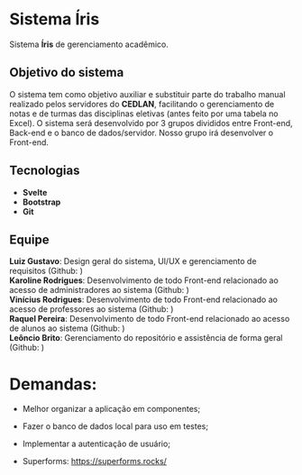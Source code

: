 # Sistema Íris
Sistema **Íris** de gerenciamento acadêmico.

## Objetivo do sistema
O sistema tem como objetivo auxiliar e substituir parte do trabalho manual realizado pelos servidores do **CEDLAN**, facilitando o gerenciamento de notas e de turmas das disciplinas eletivas (antes feito por uma tabela no Excel). O sistema será desenvolvido por 3 grupos divididos entre Front-end, Back-end e o banco de dados/servidor. Nosso grupo irá desenvolver o Front-end.

## Tecnologias
- **Svelte**
- **Bootstrap**
- **Git**

## Equipe
**Luiz Gustavo**: Design geral do sistema, UI/UX e gerenciamento de requisitos (Github: ) \
**Karoline Rodrigues**: Desenvolvimento de todo Front-end relacionado ao acesso de administradores ao sistema (Github: ) \
**Vinícius Rodrigues**: Desenvolvimento de todo Front-end relacionado ao acesso de professores ao sistema (Github: ) \
**Raquel Pereira**: Desenvolvimento de todo Front-end relacionado ao acesso de alunos ao sistema (Github: ) \
**Leôncio Brito**: Gerenciamento do repositório e assistência de forma geral (Github: )


# Demandas:

- Melhor organizar a aplicação em componentes;
- Fazer o banco de dados local para uso em testes;
- Implementar a autenticação de usuário;

 - Superforms: https://superforms.rocks/